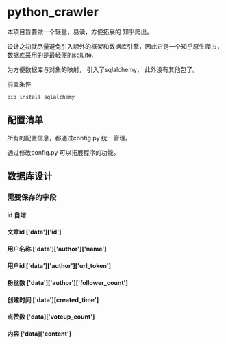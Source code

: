 # python_crawler
本项目旨要做一个轻量，易读，方便拓展的 知乎爬出。 

设计之初就尽量避免引入额外的框架和数据库引擎，因此它是一个知乎原生爬虫，数据库采用的是最轻便的sqlLite.

为方便数据库与对象的映射， 引入了sqlalchemy， 此外没有其他包了。 

前置条件
```bash
pip install sqlalchemy
```

## 配置清单

所有的配置信息，都通过config.py 统一管理。 

通过修改config.py 可以拓展程序的功能。 


## 数据库设计

### 需要保存的字段

#### id 自增
#### 文章id ['data']['id']
#### 用户名称  ['data']['author']['name']
#### 用户id ['data']['author']['url_token']
#### 粉丝数 ['data']['author']['follower_count']
#### 创建时间 ['data'][created_time']
#### 点赞数 ['data]['voteup_count']
#### 内容 ['data]['content']
